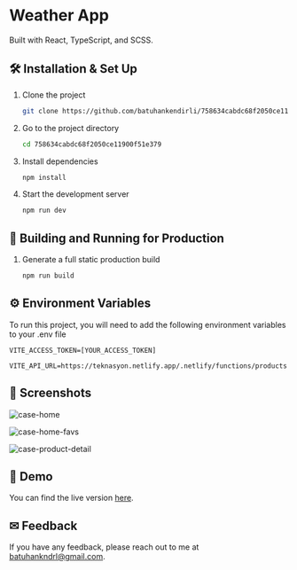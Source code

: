 # Weather App

Built with React, TypeScript, and SCSS.

## 🛠 Installation & Set Up

1. Clone the project

   ```sh
   git clone https://github.com/batuhankendirli/758634cabdc68f2050ce11900f51e379.git
   ```

2. Go to the project directory

   ```sh
   cd 758634cabdc68f2050ce11900f51e379
   ```

3. Install dependencies

   ```sh
   npm install
   ```

4. Start the development server

   ```sh
   npm run dev
   ```

## 🚀 Building and Running for Production

1. Generate a full static production build

   ```sh
   npm run build
   ```

## ⚙ Environment Variables

To run this project, you will need to add the following environment variables to your .env file

`VITE_ACCESS_TOKEN=[YOUR_ACCESS_TOKEN]`

`VITE_API_URL=https://teknasyon.netlify.app/.netlify/functions/products`

## 📸 Screenshots

![case-home](https://github-production-user-asset-6210df.s3.amazonaws.com/76517857/296610061-71940d7f-45e9-45bd-944f-672533d9dcd4.png?X-Amz-Algorithm=AWS4-HMAC-SHA256&X-Amz-Credential=AKIAVCODYLSA53PQK4ZA%2F20240114%2Fus-east-1%2Fs3%2Faws4_request&X-Amz-Date=20240114T184137Z&X-Amz-Expires=300&X-Amz-Signature=5bd74e42eceb67eb2e7780a7a49374cfcca508f8684716c34c23d50378c82050&X-Amz-SignedHeaders=host&actor_id=76517857&key_id=0&repo_id=741654725)

![case-home-favs](https://github-production-user-asset-6210df.s3.amazonaws.com/76517857/296610087-71c1acc3-6a8b-4f1d-b869-604a557871e5.png?X-Amz-Algorithm=AWS4-HMAC-SHA256&X-Amz-Credential=AKIAVCODYLSA53PQK4ZA%2F20240114%2Fus-east-1%2Fs3%2Faws4_request&X-Amz-Date=20240114T184230Z&X-Amz-Expires=300&X-Amz-Signature=5af93a9e0fd5a9b69f570eeda85fe5203dd860f392ccc614a34eb2fede7d1e45&X-Amz-SignedHeaders=host&actor_id=76517857&key_id=0&repo_id=741654725)

![case-product-detail](https://github-production-user-asset-6210df.s3.amazonaws.com/76517857/296610102-121f8a37-ef88-49e2-9350-461aa02a2b64.png?X-Amz-Algorithm=AWS4-HMAC-SHA256&X-Amz-Credential=AKIAVCODYLSA53PQK4ZA%2F20240114%2Fus-east-1%2Fs3%2Faws4_request&X-Amz-Date=20240114T184241Z&X-Amz-Expires=300&X-Amz-Signature=3b9458fe000960a4acc4dfb6c9820eaf8d854c8153b2966b3a5ab5e945c7c08a&X-Amz-SignedHeaders=host&actor_id=76517857&key_id=0&repo_id=741654725)

## 🔴 Demo

You can find the live version [here](https://758634cabdc68f2050ce11900f51e379.vercel.app/).

## ✉ Feedback

If you have any feedback, please reach out to me at batuhankndrl@gmail.com.
